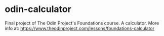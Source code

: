 # odin-calculator
Final project of The Odin Project's Foundations course. A calculator. More info at: https://www.theodinproject.com/lessons/foundations-calculator
